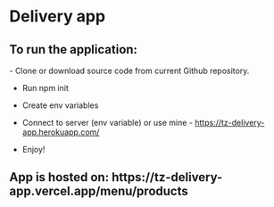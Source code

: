 <h1>Delivery app</h1>
<h2>To run the application:</h2>
- Clone or download source code from current Github repository.

- Run npm init

- Create env variables

- Connect to server (env variable) or use mine - https://tz-delivery-app.herokuapp.com/

- Enjoy!

<h2>App is hosted on: https://tz-delivery-app.vercel.app/menu/products</h2>

